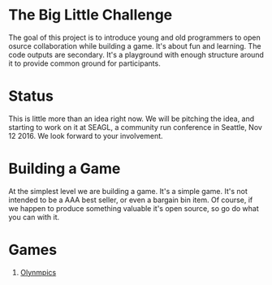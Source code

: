# The Big Little Challenge

The goal of this project is to introduce young and old programmers to
open osurce collaboration while building a game. It's about fun and
learning. The code outputs are secondary. It's a playground with
enough structure around it to provide common ground for participants.

# Status

This is little more than an idea right now. We will be pitching the
idea, and starting to work on it at SEAGL, a community run conference
in Seattle, Nov 12 2016. We look forward to your involvement.


# Building a Game

At the simplest level we are building a game. It's a simple game. It's
not intended to be a AAA best seller, or even a bargain bin item. Of
course, if we happen to produce something valuable it's open source,
so go do what you can with it.

# Games

  1. [Olynmpics](docs/olympics/intro.md)
